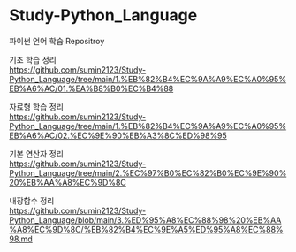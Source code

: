 # Study-Python_Language
파이썬 언어 학습 Repositroy

기초 학습 정리 \
https://github.com/sumin2123/Study-Python_Language/tree/main/1.%EB%82%B4%EC%9A%A9%EC%A0%95%EB%A6%AC/01.%EA%B8%B0%EC%B4%88

자료형 학습 정리 \
https://github.com/sumin2123/Study-Python_Language/tree/main/1.%EB%82%B4%EC%9A%A9%EC%A0%95%EB%A6%AC/02.%EC%9E%90%EB%A3%8C%ED%98%95

기본 연산자 정리 \
https://github.com/sumin2123/Study-Python_Language/tree/main/2.%EC%97%B0%EC%82%B0%EC%9E%90%20%EB%AA%A8%EC%9D%8C

내장함수 정리 \
https://github.com/sumin2123/Study-Python_Language/blob/main/3.%ED%95%A8%EC%88%98%20%EB%AA%A8%EC%9D%8C/%EB%82%B4%EC%9E%A5%ED%95%A8%EC%88%98.md
